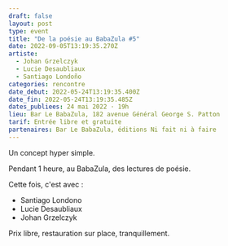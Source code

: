 ```yaml
---
draft: false
layout: post
type: event
title: "De la poésie au BabaZula #5"
date: 2022-09-05T13:19:35.270Z
artiste:
  - Johan Grzelczyk
  - Lucie Desaubliaux
  - Santiago Londoño
categories: rencontre
date_debut: 2022-05-24T13:19:35.400Z
date_fin: 2022-05-24T13:19:35.485Z
dates_publiees: 24 mai 2022 · 19h
lieu: Bar Le BabaZula, 182 avenue Général George S. Patton
tarif: Entrée libre et gratuite
partenaires: Bar Le BabaZula, éditions Ni fait ni à faire
---
```

Un concept hyper simple.

Pendant 1 heure, au BabaZula, des lectures de poésie.

Cette fois, c'est avec :
- Santiago Londono
- Lucie Desaubliaux
- Johan Grzelczyk

Prix libre, restauration sur place, tranquillement.

